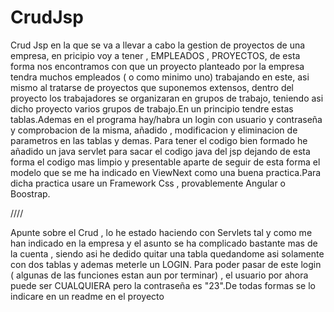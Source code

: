 # CrudJsp
Crud Jsp en la que se va a llevar a cabo la gestion de proyectos de una empresa, en pricipio voy a tener , EMPLEADOS , PROYECTOS, de esta forma nos encontramos con que un proyecto planteado por la empresa tendra muchos empleados ( o como minimo uno) trabajando en este, asi mismo al tratarse de proyectos que suponemos extensos, dentro del proyecto los trabajadores se organizaran en grupos de trabajo, teniendo asi dicho proyecto varios grupos de trabajo.En un principio tendre estas tablas.Ademas en el programa hay/habra un login con usuario y contraseña y comprobacion de la misma, añadido , modificacion y eliminacion de parametros en las tablas y demas. Para tener el codigo bien formado he añadido un java servlet para sacar el codigo java del jsp dejando de esta forma el codigo mas limpio y presentable aparte de seguir de esta forma el modelo que se me ha indicado en ViewNext como una buena practica.Para dicha practica usare un Framework Css , provablemente Angular o Boostrap.


////

Apunte sobre el Crud , lo  he estado haciendo con Servlets tal y como me han indicado en la empresa y el asunto se ha complicado bastante mas de la cuenta , siendo asi he dedido quitar una tabla quedandome asi solamente con dos tablas y ademas meterle un LOGIN.
Para poder pasar de este login ( algunas de las funciones estan aun por terminar) , el usuario por ahora puede ser CUALQUIERA pero la contraseña es "23".De todas formas se lo indicare en un readme en el proyecto

